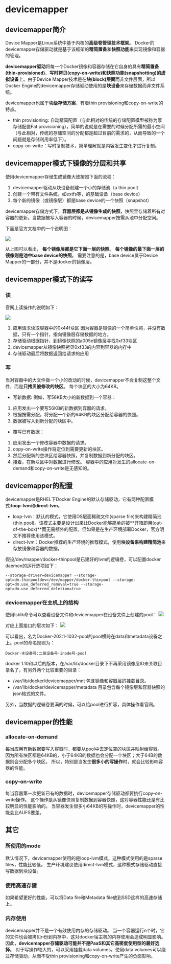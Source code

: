 # devicemapper
## devicemapper简介
Device Mapper是Linux系统中基于内核的**高级卷管理技术框架**。
Docker的devicemapper存储驱动就是基于该框架的**精简置备**和**快照功能**来实现镜像和容器的管理。

**devicemapper驱动**将每一个Docker镜像和容器存储在它自身的具有**精简置备(thin-provisioned)**、**写时拷贝(copy-on-write)**和**快照功能(snapshotting)的虚拟设备**上。由于Device Mapper技术是在**块(block)层面**而非文件层面，所以Docker Engine的devicemapper存储驱动使用的是**块设备**来存储数据而非文件系统。

devicemapper也属于**块级存储方案**，有着thin provisioning和copy-on-write的特点。
* thin provisioning: 自动精简配置（与此相对的传统的存储配置模型被称为厚存储配置Fat provisioning），简单的说就是在需要的时候分配所需的最小空间（与此相对，传统的存储空间的分配都是超过目前的需求的，从而导致的一个问题就是存储利用率低下）。
* copy-on-write：写时复制技术，简单理解就是内容发生变化才进行复制。

## devicemapper模式下镜像的分层和共享
使用devicemapper存储生成镜像大致按照下面的流程： 
1. devicemapper驱动从块设备创建一个小的存储池（a thin pool） 
2. 创建一个带有文件系统，如extfs等，的基础设备（base device） 
3. 每个新的镜像（或镜像层）都是base device的一个快照（snapshot）

devicemapper存储方式下，**容器层都是从镜像生成的快照**，快照里存储着所有对容器的更新。当数据被写入容器的时候，devicemapper按需从池中分配空间。

下面是官方文档中的一个说明图：

![](devicemapper_layer.jpg)

从上图可以看出，
**每个镜像层都是它下面一层的快照**。
**每个镜像的最下面一层的镜像则是池中base device的快照**。
需要注意的是，base device属于Device Mapper的一部分，并不是docker的镜像层。

## devicemapper模式下的读写
### 读
官网上读操作的说明如下：

![](devicemapper_read.jpg)

1. 应用请求读取容器中的0x44f块区
因为容器是镜像的一个简单快照，并没有数据，只有一个指针，指向镜像层存储数据的地方。 
2. 存储驱动根据指针，到镜像快照的a005e镜像层寻找0xf33块区 
3. devicemapper从镜像快照拷贝0xf33的内容到容器的内存中 
4. 存储驱动最后将数据返回给请求的应用

### 写
当对容器中的大文件做一个小的改动的时候，devicemapper不会复制这整个文件，而是**只拷贝被修改的块区**。
每个块区的大小为64KB。
* 写新数据: 例如，写56KB大小的新数据到一个容器：
 1. 应用发出一个要写56KB的新数据到容器的请求。
 2. 根据按需分配，将分配一个新的64KB的块区分配给容器的快照。
 3. 数据被写入到新分配的块区中。
* 覆写已有数据：
 1. 应用发出一个修改容器中数据的请求。
 2. copy-on-write操作将定位到需要更新的块区。
 3. 然后分配新的空块区给容器快照，并复制数据到新分配的块区。
 4. 接着，在新块区中对数据进行修改。
容器中的应用对发生的allocate-on-demand和copy-on-write是无感知的。

## devicemapper的配置
devicemapper是RHEL下Docker Engine的默认存储驱动，它有两种配置模式:**loop-lvm**和**direct-lvm**。
* loop-lvm：默认的模式，它使用OS层面稀疏文件(sparse file)来构建精简池(thin pool)。该模式主要是设计出来让Docker能够简单的被**开箱即用(out-of-the-box)**而无需额外的配置。但如果是在生产环境部署Docker，官方明文不推荐使用该模式。
* direct-lvm：Docker推荐的生产环境的推荐模式，使用**块设备来构建精简池**来存放镜像和容器的数据。

假设/dev/mapper/docker-thinpool是已建好的lvm的逻辑卷，可以配置docker daemon的运行选项如下：

```
--storage-driver=devicemapper --storage-opt=dm.thinpooldev=/dev/mapper/docker-thinpool --storage-opt=dm.use_deferred_removal=true --storage-opt=dm.use_deferred_deletion=true
```
### devicemapper在主机上的结构
使用lsblk命令可以查看设备文件和devicemapper在设备文件上创建的pool： 
![](devicemapper_lsblk.png)

对应上面接口的层次如下：
![](devicemapper_store.jpg)

可以看出，名为Docker-202:1-1032-pool的pool横跨在data和metadata设备之上。pool的命名规则为：
```
Docker-主设备号:二级设备号-inode号-pool
```

docker 1.10和以后的版本，在/var/lib/docker目录下不再采用镜像层ID来关联目录名了，有另外两个比较重要的目录： 
* /var/lib/docker/devicemapper/mnt 包含镜像和容器层的挂载目录。
* /var/lib/docker/devicemapper/metadata 目录包含每个镜像层和容器快照的json格式的文件。

另外，当数据的逻辑卷要满的时候，可以给pool进行扩容，具体操作看官网。

## devicemapper的性能
### allocate-on-demand
每当应用有新数据要写入容器时，都要从pool中去定位空的块区并映射给容器。
因为所有块区都是64KB的，小于64KB的数据也会分配一个块区；大于64B的数据则会分配多个块区。
所以，特别是当发生**很多小的写操作**时，就会比较影响容器的性能。

### copy-on-write
每当容器第一次更新已有的数据时，devicemapper存储驱动都要执行copy-on-write操作。
这个操作是从镜像快照复制数据到容器快照，这对容器性能还是有比较明显的性能影响的。
当容器发生很多小64KB的写操作时，devicemapper的性能会比AUFS要差。

## 其它
### 所使用的mode 
默认情况下，devicemapper使用的是loop-lvm模式，这种模式使用的是sparse files，性能比较低。
生产环境建议使用direct-lvm模式，这种模式存储驱动直接写数据到块设备。 
### 使用高速存储 
如果希望更好的性能，可以将Data file和Metadata file放到SSD这样的高速存储上。 
### 内存使用 
devicemapper并不是一个有效使用内存的存储驱动。
当一个容器运行n个时，它的文件也会被拷贝n份到内存中，这对docker宿主机的内存使用会造成明显影响。
因此，**devicemapper存储驱动可能并不是PaaS和其它高密度使用型的最好选择**。
对于写操作较大的，可以采用挂载data volumes。使用data volumes可以绕过存储驱动，从而不受thin provisioning和copy-on-write产生的负面影响。